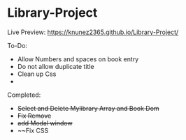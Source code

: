 # Library-Project

Live Preview: https://knunez2365.github.io/Library-Project/

To-Do:
- Allow Numbers and spaces on book entry
- Do not allow duplicate title
- Clean up Css
- 

Completed: 
- ~~Select and Delete Mylibrary Array and Book Dom~~
- ~~Fix Remove~~
- ~~add Modal window~~
- ~~Fix CSS
